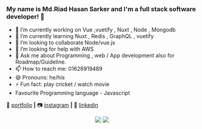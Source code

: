 ### My name is Md.Riad Hasan Sarker and I'm a full stack software developer!  👋


- 🔭 I’m currently working on Vue ,vuetify , Nuxt , Node , Mongodb
- 🌱 I’m currently learning Nuxt , Redis , GraphQL , vuetify 
- 👯 I’m looking to collaborate Node/vue.js
- 🤔 I’m looking for help with AWS
- 💬 Ask me about Programming , web / App development also for Roadmap/Guideline.
- 📫 How to reach me:  01626919489
- 😄 Pronouns: he/his
- ⚡ Fun fact: play cricket / watch movie
- Favourite Programming language - Javascript


🏡 [portfolio][portfolio] **|** 
📷 [instagram][instagram] **|** 
👔 [linkedin][linkedin]


[portfolio]: https://rothi.unaux.com
[instagram]: https://www.instagram.com/hasan_rothi/
[linkedin]: https://www.linkedin.com/in/md-riad-hasan-sarker-rothi-02289a142/


<p align="center">
  <img align="center" src="https://github-readme-stats.vercel.app/api/top-langs/?username=HasanRothi&theme=radical&hide_langs_below=1&layout=compact" />
 <img align="center" src="https://github-readme-stats.vercel.app/api?username=HasanRothi&&show_icons=true&title_color=000000&icon_color=bb2acf&text_color=000000&bg_color=c7ecee" />
</p>
